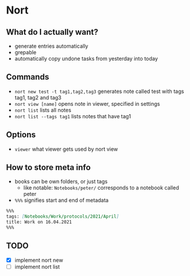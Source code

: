 # Nort

## What do I actually want?
- generate entries automatically
- grepable
- automatically copy undone tasks from yesterday into today

## Commands
- `nort new test -t tag1,tag2,tag3` generates note called test with tags tag1, tag2 and tag3
- `nort view [name]` opens note in viewer, specified in settings
- `nort list` lists all notes
- `nort list --tags tag1` lists notes that have tag1

## Options
- `viewer` what viewer gets used by nort view

## How to store meta info
- books can be own folders, or just tags
  - like notable: `Notebooks/peter/` corresponds to a notebook called peter
- `%%%` signifies start and end of metadata

```markdown
%%%
tags: [Notebooks/Work/protocols/2021/April]
title: Work on 16.04.2021
%%%
```

## TODO
- [x] implement nort new
- [ ] implement nort list
